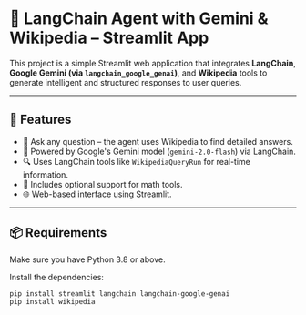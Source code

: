 # 🤖 LangChain Agent with Gemini & Wikipedia – Streamlit App

This project is a simple Streamlit web application that integrates **LangChain**, **Google Gemini (via `langchain_google_genai`)**, and **Wikipedia** tools to generate intelligent and structured responses to user queries.

---

## 🚀 Features

- 💬 Ask any question – the agent uses Wikipedia to find detailed answers.
- 🧠 Powered by Google's Gemini model (`gemini-2.0-flash`) via LangChain.
- 🔍 Uses LangChain tools like `WikipediaQueryRun` for real-time information.
- 🧮 Includes optional support for math tools.
- 🌐 Web-based interface using Streamlit.

---

## 📦 Requirements

Make sure you have Python 3.8 or above.

Install the dependencies:

```bash
pip install streamlit langchain langchain-google-genai
pip install wikipedia
